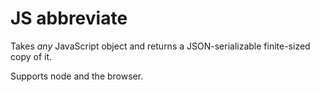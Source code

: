 # JS abbreviate

Takes *any* JavaScript object and returns a JSON-serializable finite-sized copy of it.

Supports node and the browser.
